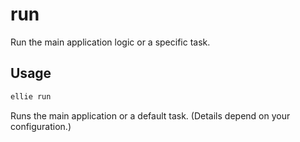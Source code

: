 # run

Run the main application logic or a specific task.

## Usage
```sh
ellie run
```

Runs the main application or a default task. (Details depend on your configuration.) 